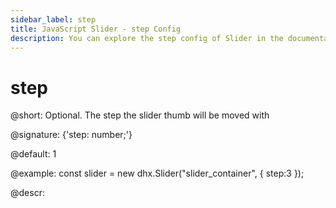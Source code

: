 ```yaml
---
sidebar_label: step
title: JavaScript Slider - step Config 
description: You can explore the step config of Slider in the documentation of the DHTMLX JavaScript UI library. Browse developer guides and API reference, try out code examples and live demos, and download a free 30-day evaluation version of DHTMLX Suite 7.
---
```


# step

@short: Optional. The step the slider thumb will be moved with

@signature: {'step: number;'}

@default: 1

@example:
const slider = new dhx.Slider("slider_container", { 
    step:3
});

@descr:

[comment]: # (@related: slider/initializing_slider.md#configuration-properties slider/configuring_slider.md#step)
